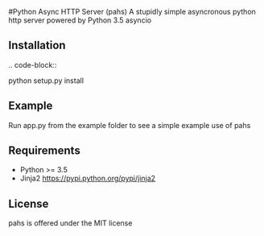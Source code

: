 #Python Async HTTP Server (pahs)
A stupidly simple asyncronous python http server powered by Python 3.5 asyncio

Installation
------------
.. code-block::

  python setup.py install

Example
-------
Run app.py from the example folder to see a simple example use of pahs


Requirements
------------
- Python >= 3.5
- Jinja2 https://pypi.python.org/pypi/jinja2


License
-------
pahs is offered under the MIT license
